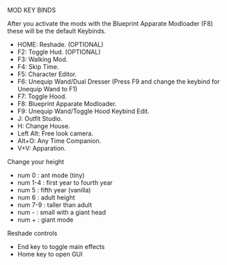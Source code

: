 MOD KEY BINDS

After you activate the mods with the Blueprint Apparate Modloader (F8) these will be the default Keybinds.

- HOME: Reshade. (OPTIONAL) 
- F2: Toggle Hud. (OPTIONAL)   
- F3: Walking Mod. 
- F4: Skip Time.
- F5: Character Editor.
- F6: Unequip Wand/Dual Dresser (Press F9 and change the keybind for Unequip Wand to F1)  
- F7: Toggle Hood.
- F8: Blueprint Apparate Modloader.  
- F9: Unequip Wand/Toggle Hood Keybind Edit.  
- J:  Outfit Studio. 
- H:  Change House. 
- Left Alt: Free look camera. 
- Alt+O: Any Time Companion.  
- V+V:  Apparation.

Change your height
- num 0 : ant mode (tiny)
- num 1-4 : first year to fourth year   
- num 5 : fifth year (vanilla)
- num 6 : adult height
- num 7-9 : taller than adult
- num - : small with a giant head 
- num + : giant mode

Reshade controls

- End key to toggle main effects
- Home key to open GUI
